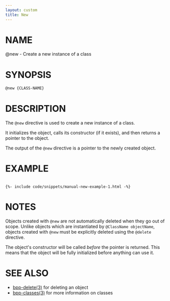 ```yaml
---
layout: custom
title: New
---
```

# NAME

@new - Create a new instance of a class

# SYNOPSIS

```bash
@new {CLASS-NAME}
```

# DESCRIPTION

The `@new` directive is used to create a new instance of a class.

It initializes the object, calls its constructor (if it exists), and then returns a pointer to the object.

The output of the `@new` directive is a pointer to the newly created object.

# EXAMPLE

<div class="highlight"><pre class="highlight"><code>
{%- include code/snippets/manual-new-example-1.html -%}
</code></pre></div>

# NOTES

Objects created with `@new` are not automatically deleted when they go out of scope. Unlike objects which are instantiated by `@ClassName objectName`, objects created with `@new` must be explicitly deleted using the `@delete` directive.

The object's constructor will be called *before* the pointer is returned. This means that the object will be fully initialized before anything can use it.

# SEE ALSO

- [bpp-delete(3)](delete.md) for deleting an object
- [bpp-classes(3)](classes.md) for more information on classes
